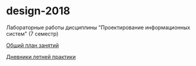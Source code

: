 # design-2018
Лабораторные работы дисциплины "Проектирование информационных систем" (7 семестр)

[Общий план занятий](https://github.com/stankin/design-2018/wiki)

[Дневники летней практики](https://github.com/stankin/design-2018/wiki/list)
